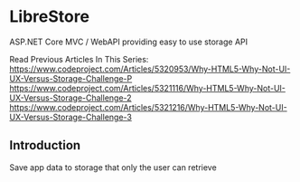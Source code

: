 # LibreStore
ASP.NET Core MVC / WebAPI providing easy to use storage API

Read Previous Articles In This Series:
https://www.codeproject.com/Articles/5320953/Why-HTML5-Why-Not-UI-UX-Versus-Storage-Challenge-P
https://www.codeproject.com/Articles/5321116/Why-HTML5-Why-Not-UI-UX-Versus-Storage-Challenge-2
https://www.codeproject.com/Articles/5321216/Why-HTML5-Why-Not-UI-UX-Versus-Storage-Challenge-3

Introduction
------------------------------
Save app data to storage that only the user can retrieve
